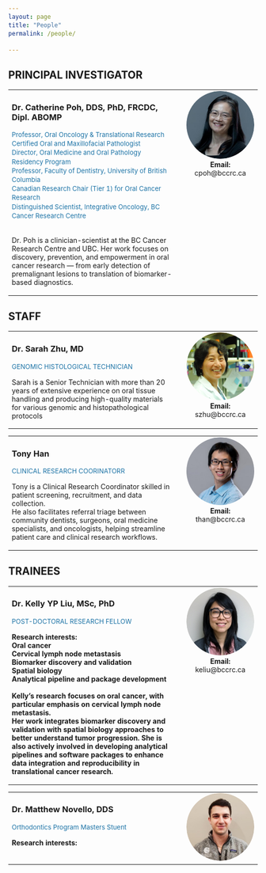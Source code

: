 ```yaml
---
layout: page
title: "People"
permalink: /people/

---
```

## PRINCIPAL INVESTIGATOR
<table style="border:none; width:100%;">
<tr style="border:none;">
<td style="vertical-align:top; padding-right:20px; border:none;">

<h3>Dr. Catherine Poh, DDS, PhD, FRCDC, Dipl. ABOMP</h3>
<p style="font-size:13px; color:#1c73a6 !important; margin-top:0; line-height:1.4;">
Professor, Oral Oncology & Translational Research<br>
Certified Oral and Maxillofacial Pathologist<br>
Director, Oral Medicine and Oral Pathology Residency Program<br>
Professor, Faculty of Dentistry, University of British Columbia<br>
Canadian Research Chair (Tier 1) for Oral Cancer Research<br>
Distinguished Scientist, Integrative Oncology, BC Cancer Research Centre<br><br>
</p>

<p>
Dr. Poh is a clinician-scientist at the BC Cancer Research Centre and UBC. Her work focuses on discovery, prevention, and empowerment in oral cancer research —  from early detection of premalignant lesions to translation of biomarker-based diagnostics.
</p>
</td>

<td style="vertical-align:top; width:30%; text-align:center; border:none;">
<img src="/images/people/catherine_poh.png"
     alt="Catherine Poh"
     style="width:300px; aspect-ratio:1/1; object-fit:cover; border-radius:50%;">
  <strong>Email:</strong> cpoh@bccrc.ca<br>
</td>

</tr>
</table>

## STAFF
<table style="border:none; width:100%;">
<tr style="border:none;">
<td style="vertical-align:top; padding-right:20px; border:none;">

<h3>Dr. Sarah Zhu, MD</h3>
<p style="font-size:13px; color:#1c73a6 !important; margin-top:0; line-height:1.4;">
GENOMIC HISTOLOGICAL TECHNICIAN<br>
</p>
<p>
Sarah is a Senior Technician with more than 20 years of extensive experience on oral tissue handling and producing high-quality materials for various genomic and histopathological protocols
</p>
</td>

<td style="vertical-align:top; width:30%; text-align:center; border:none;">
  <img src="/images/people/sarah_zhu.png" alt="Sarah Zhu"
       style="width:250px; aspect-ratio:1/1; object-fit:cover; border-radius:50%;"><br>
  <strong>Email:</strong> szhu@bccrc.ca<br>
</td>

</tr>
</table>

<table style="border:none; width:100%;">
<tr style="border:none;">
<td style="vertical-align:top; padding-right:20px; border:none;">
<h3>Tony Han</h3>
<p style="font-size:13px; color:#1c73a6 !important; margin-top:0; line-height:1.4;">
CLINICAL RESEARCH COORINATORR<br>
</p>
<p>
Tony is a Clinical Research Coordinator skilled in patient screening, recruitment, and data collection.<br>
He also facilitates referral triage between community dentists, surgeons, oral medicine specialists, and oncologists, helping streamline patient care and clinical research workflows.
</p>
</td>

<td style="vertical-align:top; width:30%; text-align:center; border:none;">
  <img src="/images/people/tony_han.png" alt="Tony Han"
       style="width:250px; aspect-ratio:1/1; object-fit:cover; border-radius:50%;"><br>
  <strong>Email:</strong> than@bccrc.ca<br>
</td>

</tr>
</table>

## TRAINEES
<table style="border:none; width:100%;">
<tr style="border:none;">
<td style="vertical-align:top; padding-right:20px; border:none;">

<h3>Dr. Kelly YP Liu, MSc, PhD</h3>
<p style="font-size:13px; color:#1c73a6 !important; margin-top:0; line-height:1.4;">
POST-DOCTORAL RESEARCH FELLOW<br>
</p>
<p style="font-weight:bold;">Research interests:</br>
Oral cancer</br>
Cervical lymph node metastasis</br>
Biomarker discovery and validation</br>
Spatial biology</br>
Analytical pipeline and package development</br></br>
Kelly’s research focuses on oral cancer, with particular emphasis on cervical lymph node metastasis.</br>
Her work integrates biomarker discovery and validation with spatial biology approaches to better understand tumor progression.
She is also actively involved in developing analytical pipelines and software packages to enhance data integration and reproducibility in translational cancer research.
</p>
</td>

<td style="vertical-align:top; width:30%; text-align:center; border:none;">
  <img src="/images/people/kelly_liu.png" alt="Kelly Liu"
       style="width:300px; aspect-ratio:1/1; object-fit:cover; border-radius:50%;"><br>
  <strong>Email:</strong> keliu@bccrc.ca<br>
</td>

<table style="border:none; width:100%;">
<tr style="border:none;">
<td style="vertical-align:top; padding-right:20px; border:none;">

<h3>Dr. Matthew Novello, DDS</h3>
<p style="font-size:13px; color:#1c73a6 !important; margin-top:0; line-height:1.4;">
Orthodontics Program Masters Stuent<br>
</p>
<p style="font-weight:bold;">Research interests:</br>
</p>
</td>

<td style="vertical-align:top; width:30%; text-align:center; border:none;">
  <img src="/images/people/matthew_novello.png" alt="Matthew Novello"
       style="width:300px; aspect-ratio:1/1; object-fit:cover; border-radius:50%;"><br>
</td>
